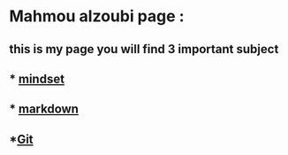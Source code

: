 # **Mahmou alzoubi page  :**
## **this is my page you will find 3 important subject**
 ## * [mindset](https://mahmoud-alzoubi95.github.io/reading-note/mindset)
  ## * [markdown](https://mahmoud-alzoubi95.github.io/reading-note/Read2a)
  ## *[Git](https://mahmoud-alzoubi95.github.io/reading-note/git3)